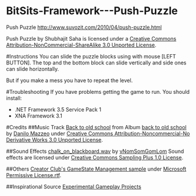 BitSits-Framework---Push-Puzzle
===============================

Push Puzzle http://www.suvozit.com/2010/04/push-puzzle.html

Push Puzzle by Shubhajit Saha is licensed under a [Creative Commons Attribution-NonCommercial-ShareAlike 3.0 Unported License](http://creativecommons.org/licenses/by-nc-sa/3.0/).

#Instructions
You can slide the puzzle blocks using with mouse [LEFT BUTTON]. The top and the bottom block can slide vertically and side ones can slide horizontally. 

But if you make a mess you have to repeat the level. 

#Troubleshooting
If you have problems getting the game to run. You should install:
  * .NET Framework 3.5 Service Pack 1
  * XNA Framework 3.1

#Credits
##Music
Track [Back to old school](http://www.jamendo.com/en/track/550778) from Album [back to old school](http://www.jamendo.com/en/album/64123) by [Danilo Mazzeo](http://www.jamendo.com/en/artist/Danilo_Mazzeo) under [Creative Commons Attribution-Noncommercial-No Derivative Works 3.0 Unported License](http://creativecommons.org/licenses/by-nc-nd/3.0/).

##Sound Effects
[chalk_on_blackboard.wav](http://www.freesound.org/samplesViewSingle.php?id=91034) by [vNomSomGomLom](http://www.freesound.org/usersViewSingle.php?id=923140) 
Sound effects are licensed under [Creative Commons Sampling Plus 1.0 License](http://creativecommons.org/licenses/sampling+/1.0/).

##Others
[Creator Club's GameState Management sample](http://creators.xna.com/en-US/samples/gamestatemanagement) under [Microsoft Permissive License.rtf](http://creators.xna.com/downloads/?id=15).

##Inspirational Source
[Experimental Gameplay Projects](http://experimentalgameplay.com/)
